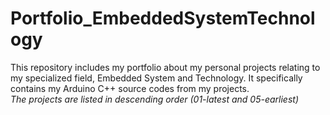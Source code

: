 # Portfolio_EmbeddedSystemTechnology
This repository includes my portfolio about my personal projects relating to my specialized field, Embedded System and Technology. It specifically contains my Arduino C++ source codes from my projects.<br/>_The projects are listed in descending order (01-latest and 05-earliest)_
